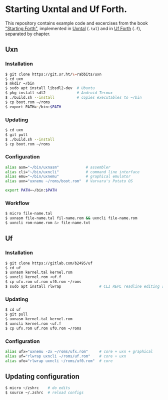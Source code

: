 # Starting Uxntal and Uf Forth.

This repository contains example code and excercises from the book ["Starting Forth"](https://www.forth.com/wp-content/uploads/2018/01/Starting-FORTH.pdf),
implemented in [Uxntal](https://wiki.xxiivv.com/site/uxntal.html) (`.tal`) and in [Uf Forth](https://gitlab.com/b2495/uf) (`.f`), separated by chapter.

## Uxn

### Installation

```zsh
$ git clone https://git.sr.ht/\~rabbits/uxn
$ cd uxn
$ mkdir ~/bin
$ sudo apt install libsdl2-dev  # Ubuntu
$ pkg install sdl2              # Android Termux
$ ./build.sh --install          # copies executables to ~/bin
$ cp boot.rom ~/roms
$ export PATH=~/bin:$PATH
```

### Updating

```zsh
$ cd uxn
$ git pull
$ ./build.sh --install
$ cp boot.rom ~/roms
```

### Configuration

```zsh
alias asm="~/bin/uxnasm"            # assembler
alias cli="~/bin/uxncli"            # command line interface
alias emu="~/bin/uxnemu"            # graphical emulator
alias uxn="uxnemu ~/roms/boot.rom"  # Varvara's Potato OS

export PATH=~/bin:$PATH
```

### Workflow

```zsh
$ micro file-name.tal
$ uxnasm file-name.tal fil-name.rom && uxncli file-name.rom
$ uxncli rom-name.rom &> file-name.txt
```

## Uf

### Installation

```zsh
$ git clone https://gitlab.com/b2495/uf
$ cd uf
$ uxnasm kernel.tal kernel.rom
$ uxncli kernel.rom <uf.f
$ cp ufx.rom uf.rom uf0.rom ~/roms
$ sudo apt install rlwrap                 # CLI REPL readline editing support
```

### Updating

```zsh
$ cd uf
$ git pull
$ uxnasm kernel.tal kernel.rom
$ uxncli kernel.rom <uf.f
$ cp ufx.rom uf.rom uf0.rom ~/roms
```

### Configuration

```zsh
alias ufx="uxnemu -2x ~/roms/ufx.rom"     # core + uxn + graphical
alias uf="rlwrap uxncli ~/roms/uf.rom"    # core + uxn
alias ufo="rlwrap uxncli ~/roms/uf0.rom"  # core
```

## Updating configuration

```zsh
$ micro ~/zshrc    # do edits
$ source ~/.zshrc  # reload configs
```
